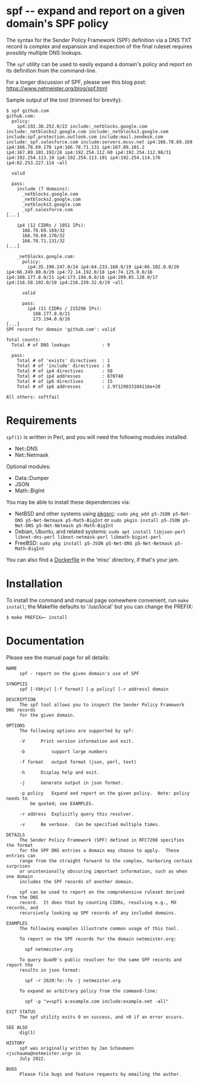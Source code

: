 # spf -- expand and report on a given domain's SPF policy

The syntax for the Sender Policy Framework (SPF)
definition via a DNS TXT record is complex and
expansion and inspection of the final ruleset requires
possibly multiple DNS lookups.

The `spf` utility can be used to easily expand a
domain's policy and report on its definition from the
command-line.

For a longer discussion of SPF, please see this blog
post:
https://www.netmeister.org/blog/spf.html

Sample output of the tool (trimmed for brevity):

```
$ spf github.com
github.com:
  policy:
    ip4:192.30.252.0/22 include:_netblocks.google.com include:_netblocks2.google.com include:_netblocks3.google.com include:spf.protection.outlook.com include:mail.zendesk.com include:_spf.salesforce.com include:servers.mcsv.net ip4:166.78.69.169 ip4:166.78.69.170 ip4:166.78.71.131 ip4:167.89.101.2 ip4:167.89.101.192/28 ip4:192.254.112.60 ip4:192.254.112.98/31 ip4:192.254.113.10 ip4:192.254.113.101 ip4:192.254.114.176 ip4:62.253.227.114 ~all

  valid

  pass:
    include (7 domains):
      _netblocks.google.com
      _netblocks2.google.com
      _netblocks3.google.com
      _spf.salesforce.com
[...]

    ip4 (12 CIDRs / 1051 IPs):
      166.78.69.169/32
      166.78.69.170/32
      166.78.71.131/32
[...]

    _netblocks.google.com:
      policy:
        ip4:35.190.247.0/24 ip4:64.233.160.0/19 ip4:66.102.0.0/20 ip4:66.249.80.0/20 ip4:72.14.192.0/18 ip4:74.125.0.0/16 ip4:108.177.8.0/21 ip4:173.194.0.0/16 ip4:209.85.128.0/17 ip4:216.58.192.0/19 ip4:216.239.32.0/19 ~all

      valid

      pass:
        ip4 (11 CIDRs / 215296 IPs):
          108.177.8.0/21
          173.194.0.0/16
[...]
SPF record for domain 'github.com': valid

Total counts:
  Total # of DNS lookups            : 9

  pass:
    Total # of 'exists' directives  : 1
    Total # of 'include' directives : 8
    Total # of ip4 directives       : 50
    Total # of ip4 addresses        : 870748
    Total # of ip6 directives       : 15
    Total # of ip6 addresses        : 2.97129033104116e+28

All others: softfail
```

Requirements
============

`spf(1)` is written in Perl, and you will need
the following modules installed:

* Net::DNS
* Net::Netmask

Optional modules:

* Data::Dumper
* JSON
* Math::BigInt

You may be able to install these dependencies via:

* NetBSD and other systems using [pkgsrc](https://pkgsrc.org):
`sudo pkg_add p5-JSON p5-Net-DNS p5-Net-Netmask p5-Math-BigInt`
or
`sudo pkgin install p5-JSON p5-Net-DNS p5-Net-Netmask p5-Math-BigInt`
* Debian, Ubuntu, and related systems:
`sudo apt install libjson-perl libnet-dns-perl libnet-netmask-perl libmath-bigint-perl`
* FreeBSD:
`sudo pkg install p5-JSON p5-Net-DNS p5-Net-Netmask p5-Math-BigInt`

You can also find a
[Dockerfile](https://github.com/jschauma/spf/blob/main/misc/Dockerfile)
in the 'misc' directory, if that's your jam.

Installation
============

To install the command and manual page somewhere
convenient, run `make install`; the Makefile defaults
to '/usr/local' but you can change the PREFIX:

```
$ make PREFIX=~ install
```

Documentation
=============

Please see the manual page for all details:


```
NAME
     spf - report on the given domain's use of SPF

SYNOPSIS
     spf [-Vbhjv] [-f format] [-p policy] [-r address] domain

DESCRIPTION
     The spf tool allows you to inspect the Sender Policy Framework DNS records
     for the given domain.

OPTIONS
     The following options are supported by spf:

     -V		 Print version information and exit.

     -b          support large numbers

     -f format   output format (json, perl, text)

     -h		 Display help and exit.

     -j		 Generate output in json format.

     -p policy	 Expand and report on the given policy.	 Note: policy needs to
		 be quoted; see EXAMPLES.

     -r address	 Explicitly query this resolver.

     -v		 Be verbose.  Can be specified multiple times.

DETAILS
     The Sender Policy Framework (SPF) defined in RFC7208 specifies the format
     for the SPF DNS entries a domain may choose to apply.  These entries can
     range from the straight forward to the complex, harboring certain surprises
     or unintenionally obscuring important information, such as when one domain
     includes the SPF records of another domain.

     spf can be used to report on the comprehensive ruleset derived from the DNS
     record.  It does that by counting CIDRs, resolving e.g., MX records, and
     recursively looking up SPF records of any included domains.

EXAMPLES
     The following examples illustrate common usage of this tool.

     To report on the SPF records for the domain netmeister.org:

	   spf netmeister.org

     To query Quad9's public resolver for the same SPF records and report the
     results in json format:

	   spf -r 2620:fe::fe -j netmeister.org

     To expand an arbitrary policy from the command-line:

	   spf -p "v=spf1 a:example.com include:example.net -all"

EXIT STATUS
     The spf utility exits 0 on success, and >0 if an error occurs.

SEE ALSO
     dig(1)

HISTORY
     spf was originally written by Jan Schaumann <jschauma@netmeister.org> in
     July 2022.

BUGS
     Please file bugs and feature requests by emailing the author.
```

